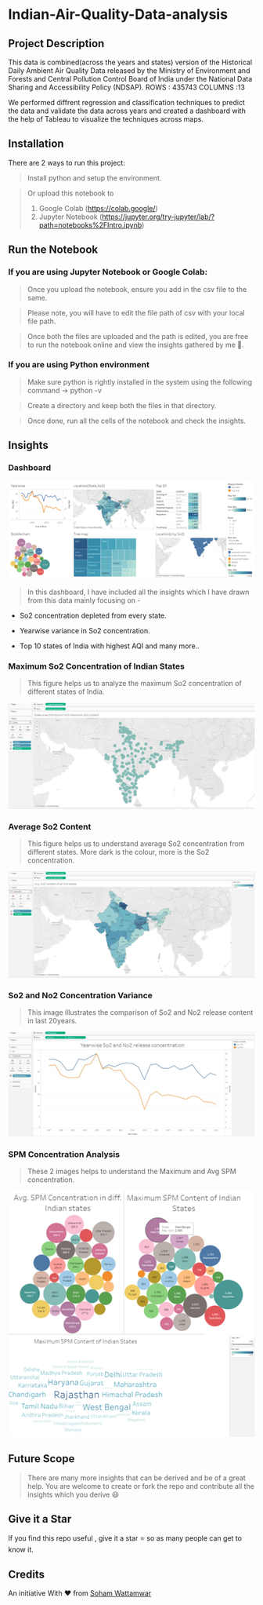 # Indian-Air-Quality-Data-analysis

## Project Description

This data is combined(across the years and states) version of the Historical Daily Ambient Air Quality Data released by the Ministry of Environment and Forests and Central Pollution Control Board of India under the National Data Sharing and Accessibility Policy (NDSAP).
      ROWS : 435743 COLUMNS :13

We performed diffrent regression and classification techniques to predict the data and validate the data across years and created a dashboard with the help of Tableau to visualize the techniques across maps.

## Installation  

There are 2 ways to run this project:
  
> Install python and setup the environment.

> Or upload this notebook to 
> 1. Google Colab (https://colab.google/) 
> 2. Jupyter Notebook (https://jupyter.org/try-jupyter/lab/?path=notebooks%2FIntro.ipynb)

  

## Run the Notebook

  

### If you are using Jupyter Notebook or Google Colab:

  

> Once you upload the notebook, ensure you add in the csv file to the same.

> Please note, you will have to edit the file path of csv with your local file path.

> Once both the files are uploaded and the path is edited, you are free to run the notebook online and view the insights gathered by me :star_struck:.

  

### If you are using Python environment

  

> Make sure python is rightly installed in the system using the following command -> python -v

  

> Create a directory and keep both the files in that directory.

  

> Once done, run all the cells of the notebook and check the insights.

## Insights

### Dashboard

![dashboard-insights](./assets/dashboard1.png)

> In this dashboard, I have included all the insights which I have drawn from this data mainly focusing on -

* So2 concentration depleted from every state.

* Yearwise variance in So2 concentration.

* Top 10 states of India with highest AQI and many more..

### Maximum So2 Concentration of Indian States

> This figure helps us to analyze the maximum So2 concentration of different states of India.

![maximum-So2](./assets/insights1.JPG)

### Average So2 Content

> This figure helps us to understand average So2 concentration from different states. More dark is the colour, more is the So2 concentration.

![maximum-So2](./assets/insights2.png)

### So2 and No2 Concentration Variance

> This image illustrates the comparison of So2 and No2 release content in last 20years.

![so2-no2 concentration](./assets/insights3.JPG)

### SPM Concentration Analysis

> These 2 images helps to understand the Maximum and Avg SPM concentration.

![SPM avg and max concentration](./assets/insights7.png) ![word-cloud-SPM concentration](./assets/insights6.png)
  


## Future Scope



> There are many more insights that can be derived and be of a great help. You are welcome to create or fork the repo and contribute all the insights which you derive :smiley:


## Give it a Star

  

If you find this repo useful , give it a star :star: so as many people can get to know it.



## Credits



An initiative With :heart: from [Soham Wattamwar ](https://www.linkedin.com/in/soham-wattamwar-9b790119a)